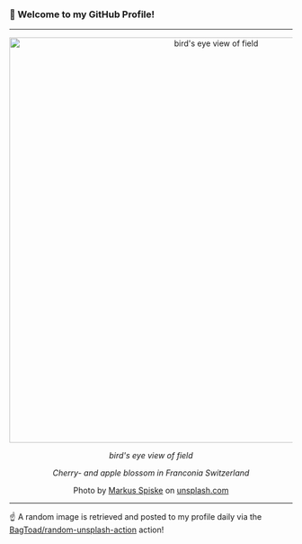 ### 👋 Welcome to my GitHub Profile!

----

<div align="center">
  <img width="720" src="https://images.unsplash.com/photo-1523867574998-1a336b6ded04?crop=entropy&cs=tinysrgb&fit=max&fm=jpg&ixid=M3w1NTI0OTR8MHwxfHJhbmRvbXx8fHx8fHx8fDE3NTkzODU2NzR8&ixlib=rb-4.1.0&q=80&w=1080" alt="bird's eye view of field">
  
  <em>bird's eye view of field</em>
  
  <em>Cherry- and apple blossom in Franconia Switzerland</em>
  
  Photo by [Markus Spiske](https://ffcu.io) on [unsplash.com](https://unsplash.com/)
</div>

----

☝️ A random image is retrieved and posted to my profile daily via the [BagToad/random-unsplash-action](https://github.com/BagToad/random-unsplash-action) action!
